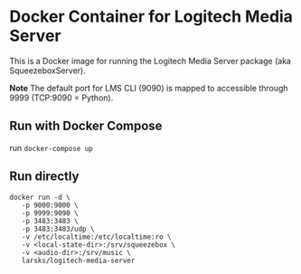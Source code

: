# Docker Container for Logitech Media Server

This is a Docker image for running the Logitech Media Server package
(aka SqueezeboxServer).

**Note** The default port for LMS CLI (9090) is mapped to accessible through 9999 (TCP:9090 = Python).

## Run with Docker Compose

run `docker-compose up`

## Run directly
    docker run -d \
       -p 9000:9000 \
       -p 9999:9090 \
       -p 3483:3483 \
       -p 3483:3483/udp \
       -v /etc/localtime:/etc/localtime:ro \
       -v <local-state-dir>:/srv/squeezebox \
       -v <audio-dir>:/srv/music \
       larsks/logitech-media-server